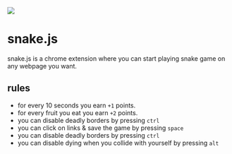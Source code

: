 ![](https://png.icons8.com/year-of-snake/color/96/)

# snake.js

snake.js is a chrome extension where you can start playing snake game on any webpage you want.

## rules
  - for every 10 seconds you earn ```+1``` points.
  - for every fruit you eat you earn ```+2``` points.
  - you can disable deadly borders by pressing ```ctrl```
  - you can click on links & save the game by pressing ```space```
  - you can disable deadly borders by pressing ```ctrl```
  - you can disable dying when you collide with yourself by pressing ```alt```
  


